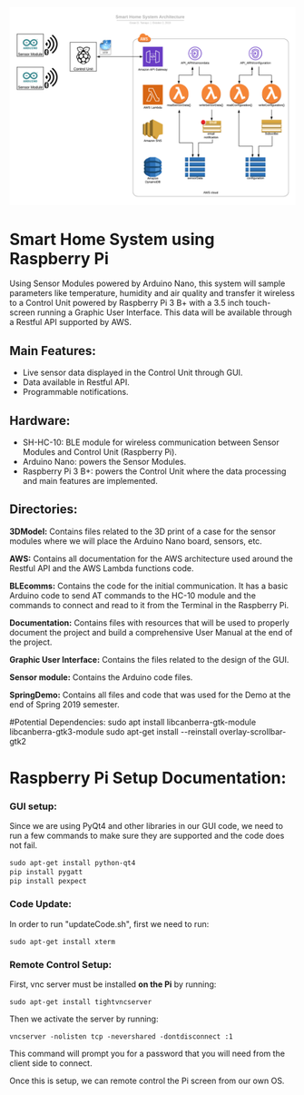 ![Smart Home Systems Architecture](/architecture.png)

# Smart Home System using Raspberry Pi
Using Sensor Modules powered by Arduino Nano, this system will sample parameters like temperature, humidity and air quality and transfer it wireless to a Control Unit powered by Raspberry Pi 3 B+ with a 3.5 inch touch-screen running a Graphic User Interface. This data will be available through a Restful API supported by AWS.

## Main Features:
- Live sensor data displayed in the Control Unit through GUI.
- Data available in Restful API.
- Programmable notifications.

## Hardware:
- SH-HC-10: BLE module for wireless communication between Sensor Modules and Control Unit (Raspberry Pi).
- Arduino Nano: powers the Sensor Modules.
- Raspberry Pi 3 B+: powers the Control Unit where the data processing and main features are implemented.

## Directories:
**3DModel:** Contains files related to the 3D print of a case for the sensor modules where we will place the Arduino Nano board, sensors, etc.

**AWS:** Contains all documentation for the AWS architecture used around the Restful API and the AWS Lambda functions code.

**BLEcomms:** Contains the code for the initial communication. It has a basic Arduino code to send AT commands to the HC-10 module and the commands to connect and read to it from the Terminal in the Raspberry Pi.

**Documentation:** Contains files with resources that will be used to properly document the project and build a comprehensive User Manual at the end of the project.

**Graphic User Interface:** Contains the files related to the design of the GUI.

**Sensor module:** Contains the Arduino code files.

**SpringDemo:** Contains all files and code that was used for the Demo at the end of Spring 2019 semester.


#Potential Dependencies:
sudo apt install libcanberra-gtk-module libcanberra-gtk3-module
sudo apt-get install --reinstall overlay-scrollbar-gtk2


# Raspberry Pi Setup Documentation:

### GUI setup:
Since we are using PyQt4 and other libraries in our GUI code, we need to run a few commands to make sure they are supported and the code does not fail.

```shell
sudo apt-get install python-qt4
pip install pygatt
pip install pexpect
```

### Code Update:
In order to run "updateCode.sh", first we need to run:

```shell
sudo apt-get install xterm
```


### Remote Control Setup:
First, vnc server must be installed **on the Pi** by running:
```shell
sudo apt-get install tightvncserver
```
Then we activate the server by running:
```shell
vncserver -nolisten tcp -nevershared -dontdisconnect :1
```
This command will prompt you for a password that you will need from the client side to connect.

Once this is setup, we can remote control the Pi screen from our own OS.
